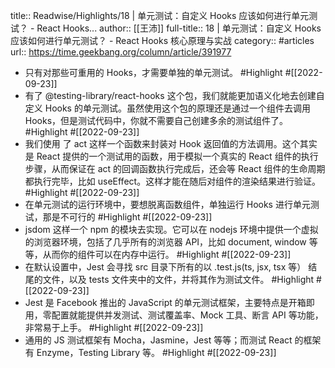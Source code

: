 title:: Readwise/Highlights/18 | 单元测试：自定义 Hooks 应该如何进行单元测试？ - React Hooks...
author:: [[王沛]]
full-title:: 18 | 单元测试：自定义 Hooks 应该如何进行单元测试？ - React Hooks 核心原理与实战
category:: #articles
url:: https://time.geekbang.org/column/article/391977

- 只有对那些可重用的 Hooks，才需要单独的单元测试。 #Highlight #[[2022-09-23]]
- 有了 @testing-library/react-hooks 这个包，我们就能更加语义化地去创建自定义 Hooks 的单元测试。虽然使用这个包的原理还是通过一个组件去调用 Hooks，但是测试代码中，你就不需要自己创建多余的测试组件了。 #Highlight #[[2022-09-23]]
- 我们使用 了 act 这样一个函数来封装对 Hook 返回值的方法调用。这个其实是 React 提供的一个测试用的函数，用于模拟一个真实的 React 组件的执行步骤，从而保证在 act 的回调函数执行完成后，还会等 React 组件的生命周期都执行完毕，比如 useEffect。这样才能在随后对组件的渲染结果进行验证。 #Highlight #[[2022-09-23]]
- 在单元测试的运行环境中，要想脱离函数组件，单独运行 Hooks 进行单元测试，那是不可行的 #Highlight #[[2022-09-23]]
- jsdom 这样一个 npm 的模块去实现。它可以在 nodejs 环境中提供一个虚拟的浏览器环境，包括了几乎所有的浏览器 API，比如 document, window 等等，从而你的组件可以在内存中运行。 #Highlight #[[2022-09-23]]
- 在默认设置中，Jest 会寻找 src 目录下所有的以 .test.js(ts, jsx, tsx 等） 结尾的文件，以及 tests 文件夹中的文件，并将其作为测试文件。 #Highlight #[[2022-09-23]]
- Jest 是 Facebook 推出的 JavaScript 的单元测试框架，主要特点是开箱即用，零配置就能提供并发测试、测试覆盖率、Mock 工具、断言 API 等功能，非常易于上手。 #Highlight #[[2022-09-23]]
- 通用的 JS 测试框架有 Mocha，Jasmine，Jest 等等；而测试 React 的框架有 Enzyme，Testing Library 等。 #Highlight #[[2022-09-23]]